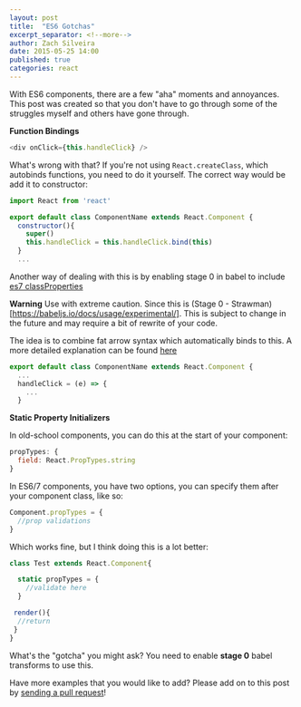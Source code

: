 ```yaml
---
layout: post
title:  "ES6 Gotchas"
excerpt_separator: <!--more-->
author: Zach Silveira
date: 2015-05-25 14:00
published: true
categories: react
---
```


With ES6 components, there are a few "aha" moments and annoyances. This post was created so that you don't have to go through some of the struggles myself and others have gone through.
<!--more-->
**Function Bindings**

~~~js
<div onClick={this.handleClick} />
~~~

What's wrong with that? If you're not using `React.createClass`, which autobinds functions, you need to do it yourself. The correct way would be add it to constructor:

~~~js
import React from 'react'

export default class ComponentName extends React.Component {
  constructor(){
    super()
    this.handleClick = this.handleClick.bind(this)
  }
  ...
~~~

Another way of dealing with this is by enabling stage 0 in babel to include [es7 classProperties](https://gist.github.com/jeffmo/054df782c05639da2adb)

**Warning**
Use with extreme caution.  Since this is (Stage 0 - Strawman)[https://babeljs.io/docs/usage/experimental/].  This is subject to change in the future and may require a bit of rewrite of your code.

The idea is to combine fat arrow syntax which automatically binds to this.  A more detailed explanation can be found [here](http://www.ian-thomas.net/autobinding-react-and-es6-classes/)

~~~js
export default class ComponentName extends React.Component {
  ...
  handleClick = (e) => {
    ...
  }
~~~

**Static Property Initializers**

In old-school components, you can do this at the start of your component:

~~~js
propTypes: {
  field: React.PropTypes.string
}
~~~

In ES6/7 components, you have two options, you can specify them after your component class, like so:

~~~js
Component.propTypes = {
  //prop validations
}
~~~

Which works fine, but I think doing this is a lot better:

~~~js
class Test extends React.Component{

  static propTypes = {
    //validate here
  }

 render(){
  //return
 }
}
~~~

What's the "gotcha" you might ask? You need to enable **stage 0** babel transforms to use this.

Have more examples that you would like to add? Please add on to this post by [sending a pull request](https://github.com/Legitcode/ReactJSNews/blob/master/posts/2015-05-24-es6-gotchas.md)!
